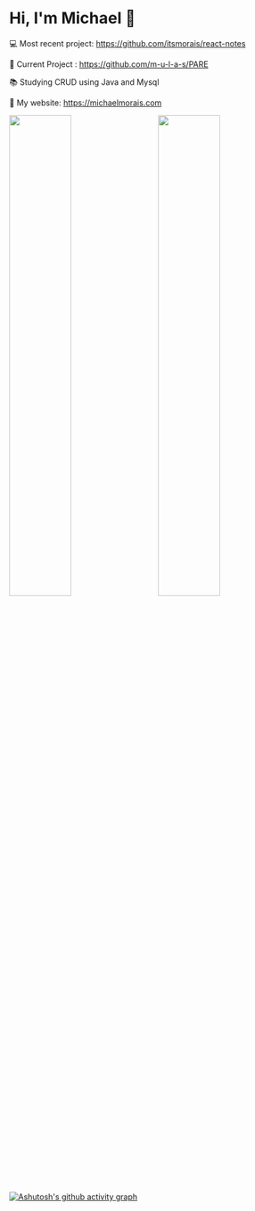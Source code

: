 # Hi, I'm Michael 👋
💻 Most recent project: https://github.com/itsmorais/react-notes

👷 Current Project : https://github.com/m-u-l-a-s/PARE

📚 Studying CRUD using Java and Mysql

📁 My website: https://michaelmorais.com



<div>
<img  width="47%" src="https://github-readme-stats.vercel.app/api?username=itsmorais&show_icons=true&theme=dark">
<img align="right" width="47%" src="https://github-readme-stats.vercel.app/api/top-langs/?username=itsmorais&layout=compact&theme=dark">
</div> 
  <br /> <br /> 
  
<br /> <br /> 
  
[![Ashutosh's github activity graph](https://github-readme-activity-graph.cyclic.app/graph?username=itsmorais&theme=elegant)](https://github.com/ashutosh00710/github-readme-activity-graph)

<br /> 






